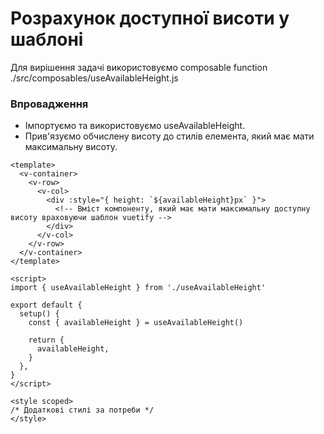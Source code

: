 # Розрахунок доступної висоти у шаблоні

Для вирішення задачі використовуємо composable function ./src/composables/useAvailableHeight.js

### Впровадження
* Імпортуємо та використовуємо useAvailableHeight.
* Прив'язуємо обчислену висоту до стилів елемента, який має мати максимальну висоту.

```vue
<template>
  <v-container>
    <v-row>
      <v-col>
        <div :style="{ height: `${availableHeight}px` }">
          <!-- Вміст компоненту, який має мати максимальну доступну висоту враховуючи шаблон vuetify -->
        </div>
      </v-col>
    </v-row>
  </v-container>
</template>

<script>
import { useAvailableHeight } from './useAvailableHeight'

export default {
  setup() {
    const { availableHeight } = useAvailableHeight()

    return {
      availableHeight,
    }
  },
}
</script>

<style scoped>
/* Додаткові стилі за потреби */
</style>
```